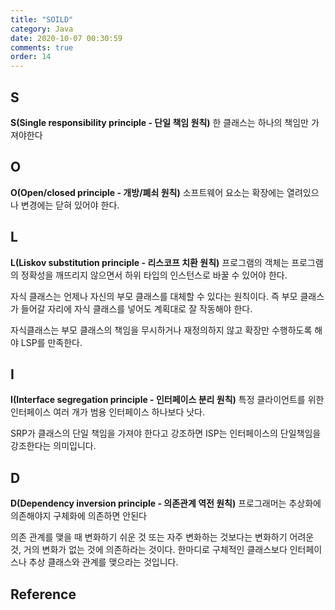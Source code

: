 ```yaml
---
title: "SOILD"
category: Java
date: 2020-10-07 00:30:59
comments: true
order: 14
---
```



## S
__S(Single responsibility principle - 단일 책임 원칙)__ 한 클래스는 하나의 책임만 가져야한다

## O
__O(Open/closed principle - 개방/폐쇠 원칙)__ 소프트웨어 요소는 확장에는 열려있으나 변경에는 닫혀 있어야 한다.

## L
__L(Liskov substitution principle - 리스코프 치환 원칙)__ 프로그램의 객체는 프로그램의 정확성을 깨뜨리지 않으면서 하위 타입의 인스턴스로 바꿀 수 있어야 한다.

자식 클래스는 언제나 자신의 부모 클래스를 대체할 수 있다는 원칙이다. 즉 부모 클래스가 들어갈 자리에 자식 클래스를 넣어도 계획대로 잘 작동해야 한다.

자식클래스는 부모 클래스의 책임을 무시하거나 재정의하지 않고 확장만 수행하도록 해야 LSP를 만족한다.

## I
__I(Interface segregation principle - 인터페이스 분리 원칙)__ 특정 클라이언트를 위한 인터페이스 여러 개가 범용 인터페이스 하나보다 낫다.

SRP가 클래스의 단일 책임을 가져야 한다고 강조하면 ISP는 인터페이스의 단일책임을 강조한다는 의미입니다.

## D
__D(Dependency inversion principle - 의존관계 역전 원칙)__ 프로그래머는 추상화에 의존해야지 구체화에 의존하면 안된다

의존 관계를 맺을 때 변화하기 쉬운 것 또는 자주 변화하는 것보다는 변화하기 어려운 것, 거의 변화가 없는 것에 의존하라는 것이다. 한마디로 구체적인 클래스보다 인터페이스나 추상 클래스와 관계를 맺으라는 것입니다.


## Reference